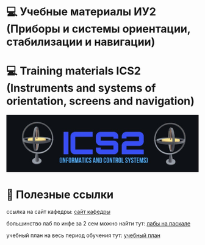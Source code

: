 # :computer: Учебные материалы ИУ2 (Приборы и системы ориентации, стабилизации и навигации)

# :computer: Training materials ICS2 (Instruments and systems of orientation, screens and navigation)

![ICS2_LOGO.jpeg](images/ics2_logo.jpeg)

# :open_file_folder: Полезные ссылки
ссылка на сайт кафедры:
[сайт кафедры](http://iu2.bmstu.ru/)

большинство лаб по инфе за 2 сем можно найти тут:
[лабы на паскале](https://github.com/ond-first)

учебный план на весь период обучения тут:
[учебный план](https://github.com/muslimitsuhide/ics2_bmstu/blob/main/%D1%83%D1%87%D0%B5%D0%B1%D0%BD%D1%8B%D0%B9_%D0%BF%D0%BB%D0%B0%D0%BD.pdf)
